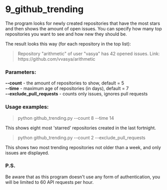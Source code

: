 # 9_github_trending

The program looks for newly created repositories that have the most stars and then shows the amount of open issues. You can specify how many top repositories you want to see and how new they should be.

The result looks this way (for each repository in the top list):   
> Repository "arithmetic" of user "vasya" has 42 opened issues. Link: https:<i></i>//github.com/v<i></i>vasya/arithmetic

### Parameters:   
**--count** - the amount of repositories to show, default = 5   
**--time** - maximum age of repositories (in days), default = 7   
**--exclude_pull_requests** - counts only issues, ignores pull requests   

### Usage examples:

> python github_trending.py --count 8 --time 14   

This shows eight most 'starred' repositories created in the last fortnight.   

> python github_trending.py --count 2 --exclude_pull_requests   

This shows two most trending repositories not older than a week, and only issues are displayed.

### P.S.

Be aware that as this program doesn't use any form of authentication, you will be limited to 60 API requests per hour.

